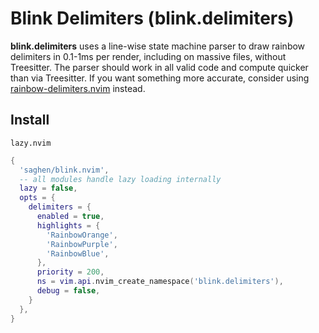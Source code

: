 # Blink Delimiters (blink.delimiters)

**blink.delimiters** uses a line-wise state machine parser to draw rainbow delimiters in 0.1-1ms per render, including on massive files, without Treesitter. The parser should work in all valid code and compute quicker than via Treesitter. If you want something more accurate, consider using [rainbow-delimiters.nvim](https://github.com/hiphish/rainbow-delimiters.nvim) instead.

## Install

`lazy.nvim`

```lua
{
  'saghen/blink.nvim',
  -- all modules handle lazy loading internally
  lazy = false,
  opts = {
    delimiters = {
      enabled = true,
      highlights = {
        'RainbowOrange',
        'RainbowPurple',
        'RainbowBlue',
      },
      priority = 200,
      ns = vim.api.nvim_create_namespace('blink.delimiters'),
      debug = false,
    }
  },
}
```
